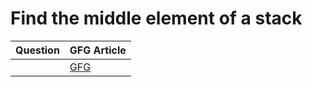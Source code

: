 Find the middle element of a stack
===

|Question|GFG Article|
|-|-|
||[GFG](https://www.geeksforgeeks.org/design-a-stack-with-find-middle-operation/)|
